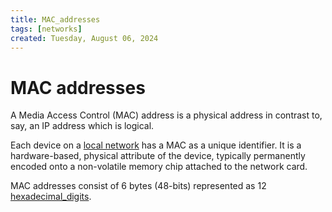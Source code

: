 ```yaml
---
title: MAC_addresses
tags: [networks]
created: Tuesday, August 06, 2024
---
```


# MAC addresses

A Media Access Control (MAC) address is a physical address in contrast to, say,
an IP address which is logical.

Each device on a [local network](./Link_Layer_of_Internet_Protocol.md) has a MAC
as a unique identifier. It is a hardware-based, physical attribute of the
device, typically permanently encoded onto a non-volatile memory chip attached
to the network card.

MAC addresses consist of 6 bytes (48-bits) represented as 12
[hexadecimal_digits](Hexadecimal_number_system.md).
